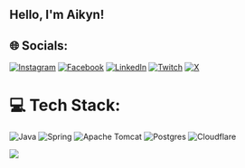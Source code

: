 ## Hello, I'm Aikyn! 

## 🌐 Socials:
[![Instagram](https://img.shields.io/badge/Instagram-%23E4405F.svg?logo=Instagram&logoColor=white)](https://instagram.com/mathalama)
[![Facebook](https://img.shields.io/badge/Facebook-%231877F2.svg?logo=Facebook&logoColor=white)](https://facebook.com/mathalama)  [![LinkedIn](https://img.shields.io/badge/LinkedIn-%230077B5.svg?logo=linkedin&logoColor=white)](https://linkedin.com/in/mathalama) [![Twitch](https://img.shields.io/badge/Twitch-%239146FF.svg?logo=Twitch&logoColor=white)](https://twitch.tv/mathalama) [![X](https://img.shields.io/badge/X-black.svg?logo=X&logoColor=white)](https://x.com/mathalama) 

# 💻 Tech Stack:
![Java](https://img.shields.io/badge/java-%23ED8B00.svg?style=for-the-badge&logo=openjdk&logoColor=white) ![Spring](https://img.shields.io/badge/spring-%236DB33F.svg?style=for-the-badge&logo=spring&logoColor=white) ![Apache Tomcat](https://img.shields.io/badge/apache%20tomcat-%23F8DC75.svg?style=for-the-badge&logo=apache-tomcat&logoColor=black) ![Postgres](https://img.shields.io/badge/postgres-%23316192.svg?style=for-the-badge&logo=postgresql&logoColor=white) ![Cloudflare](https://img.shields.io/badge/Cloudflare-F38020?style=for-the-badge&logo=Cloudflare&logoColor=white)

[![](https://visitcount.itsvg.in/api?id=mathalama&icon=0&color=0)](https://visitcount.itsvg.in)
